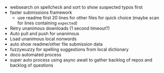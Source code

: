 - websearch on spellcheck and sort to show suspected typos first
- faster submissions framework
  - use readme first 20 lines for other files for quick choice (maybe scan for
    lines containing `expected`)
- Retry unanimous downloads (1 second timeout?)
- Auto pull and push for unanimous
- Load unanimous local nonwords
 - auto show readme/other file submission data
- fuzzywuzzy for spelling suggestions from local dictionary
- doco automated process
- super auto process using async await to gather backlog of repos and backlog of
  questions
